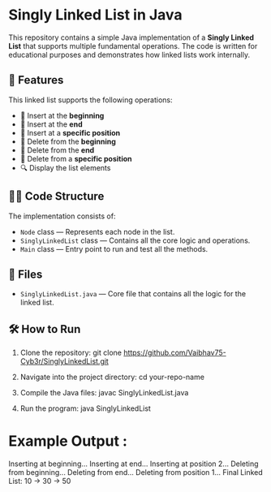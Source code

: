 # Singly Linked List in Java

This repository contains a simple Java implementation of a **Singly Linked List** that supports multiple fundamental operations. The code is written for educational purposes and demonstrates how linked lists work internally.

## 🚀 Features

This linked list supports the following operations:

- 🔹 Insert at the **beginning**
- 🔹 Insert at the **end**
- 🔹 Insert at a **specific position**
- 🔸 Delete from the **beginning**
- 🔸 Delete from the **end**
- 🔸 Delete from a **specific position**
- 🔍 Display the list elements

## 🧑‍💻 Code Structure

The implementation consists of:

- `Node` class — Represents each node in the list.
- `SinglyLinkedList` class — Contains all the core logic and operations.
- `Main` class — Entry point to run and test all the methods.

## 📁 Files

- `SinglyLinkedList.java` — Core file that contains all the logic for the linked list.

## 🛠 How to Run

1. Clone the repository:
   git clone https://github.com/Vaibhav75-Cyb3r/SinglyLinkedList.git

2. Navigate into the project directory:
   cd your-repo-name

3. Compile the Java files:
   javac SinglyLinkedList.java

4. Run the program:
   java SinglyLinkedList


# Example Output :

Inserting at beginning...
Inserting at end...
Inserting at position 2...
Deleting from beginning...
Deleting from end...
Deleting from position 1...
Final Linked List: 10 -> 30 -> 50


   
